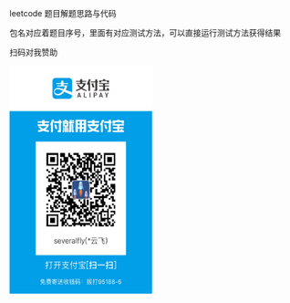 leetcode 题目解题思路与代码

包名对应着题目序号，里面有对应测试方法，可以直接运行测试方法获得结果

扫码对我赞助

<img src="./zhifubao.jpeg" width = "250" height = "400" alt="图片名称" align=center />